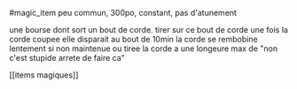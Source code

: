 #magic_item 
peu commun, 300po, constant, pas d'atunement

une bourse dont sort un bout de corde. tirer sur ce bout de corde
une fois la corde coupee elle disparait au bout de 10min
la corde se rembobine lentement si non maintenue ou tiree
la corde a une longeure max de "non c'est stupide arrete de faire ca"

[[items magiques]]